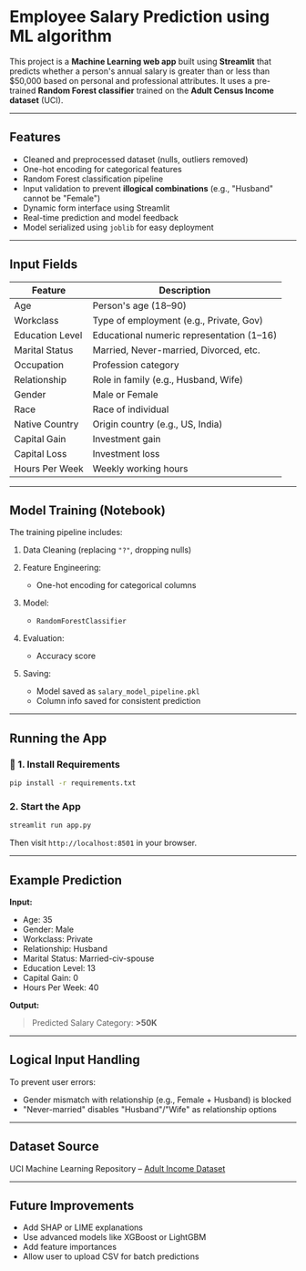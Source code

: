 # Employee Salary Prediction using ML algorithm

This project is a **Machine Learning web app** built using **Streamlit** that predicts whether a person's annual salary is greater than or less than \$50,000 based on personal and professional attributes. It uses a pre-trained **Random Forest classifier** trained on the **Adult Census Income dataset** (UCI).

---

## Features

* Cleaned and preprocessed dataset (nulls, outliers removed)
* One-hot encoding for categorical features
* Random Forest classification pipeline
* Input validation to prevent **illogical combinations** (e.g., "Husband" cannot be "Female")
* Dynamic form interface using Streamlit
* Real-time prediction and model feedback
* Model serialized using `joblib` for easy deployment

---

## Input Fields

| Feature         | Description                               |
| --------------- | ----------------------------------------- |
| Age             | Person's age (18–90)                      |
| Workclass       | Type of employment (e.g., Private, Gov)   |
| Education Level | Educational numeric representation (1–16) |
| Marital Status  | Married, Never-married, Divorced, etc.    |
| Occupation      | Profession category                       |
| Relationship    | Role in family (e.g., Husband, Wife)      |
| Gender          | Male or Female                            |
| Race            | Race of individual                        |
| Native Country  | Origin country (e.g., US, India)          |
| Capital Gain    | Investment gain                           |
| Capital Loss    | Investment loss                           |
| Hours Per Week  | Weekly working hours                      |

---

## Model Training (Notebook)

The training pipeline includes:

1. Data Cleaning (replacing `"?"`, dropping nulls)
2. Feature Engineering:

   * One-hot encoding for categorical columns
3. Model:

   * `RandomForestClassifier`
4. Evaluation:

   * Accuracy score
5. Saving:

   * Model saved as `salary_model_pipeline.pkl`
   * Column info saved for consistent prediction

---

## Running the App

### 🔧 1. Install Requirements

```bash
pip install -r requirements.txt
```



### 2. Start the App

```bash
streamlit run app.py
```

Then visit `http://localhost:8501` in your browser.

---

## Example Prediction

**Input:**

* Age: 35
* Gender: Male
* Workclass: Private
* Relationship: Husband
* Marital Status: Married-civ-spouse
* Education Level: 13
* Capital Gain: 0
* Hours Per Week: 40

**Output:**

> Predicted Salary Category: **>50K**

---

## Logical Input Handling

To prevent user errors:

* Gender mismatch with relationship (e.g., Female + Husband) is blocked
* "Never-married" disables "Husband"/"Wife" as relationship options

---

## Dataset Source

UCI Machine Learning Repository – [Adult Income Dataset](https://archive.ics.uci.edu/ml/datasets/adult)

---

## Future Improvements

* Add SHAP or LIME explanations
* Use advanced models like XGBoost or LightGBM
* Add feature importances
* Allow user to upload CSV for batch predictions

